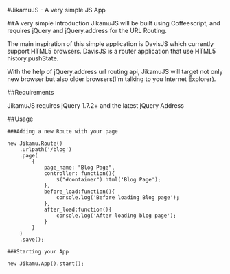 #JikamuJS - A very simple JS App

##A very simple Introduction
JikamuJS will be built using Coffeescript, and requires jQuery and jQuery.address for the URL Routing.

The main inspiration of this simple application is DavisJS which currently support HTML5 browsers. DavisJS is a router application that use HTML5 history.pushState.

With the help of jQuery.address url routing api, JikamuJS will target not only new browser but also older browsers(I'm talking to you Internet Explorer).

##Requirements

JikamuJS requires jQuery 1.7.2+ and the latest jQuery Address

##Usage

    ###Adding a new Route with your page

    new Jikamu.Route()
        .urlpath('/blog')
        .page(
            {
                page_name: "Blog Page",
                controller: function(){
                    $("#container").html('Blog Page');
                },
                before_load:function(){
                    console.log('Before loading Blog page');
                },
                after_load:function(){
                    console.log('After loading blog page');
                }
            }
        )
        .save();

    ###Starting your App

    new Jikamu.App().start();